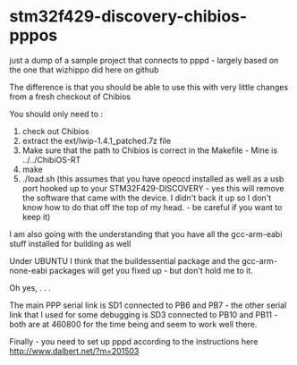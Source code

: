 # stm32f429-discovery-chibios-pppos
just a dump of a sample project that connects to pppd - largely based on the one that wizhippo did here on github

The difference is that you should be able to use this with very little changes from a fresh checkout of Chibios

You should only need to :

1. check out Chibios 
2. extract the ext/lwip-1.4.1_patched.7z file
3. Make sure that the path to Chibios is correct in the Makefile - Mine is ../../ChibiOS-RT
4. make
5. ./load.sh (this assumes that you have opeocd installed as well as a usb port hooked up to your STM32F429-DISCOVERY - yes this will remove the software that came with the device. I didn't back it up so I don't know how to do that off the top of my head. - be careful if you want to keep it)


I am also going with the understanding that you have all the gcc-arm-eabi stuff installed for building as well

Under UBUNTU I think that the buildessential package and the gcc-arm-none-eabi packages will get you fixed up - 
but don't hold me to it.

Oh yes, . . . 

The main PPP serial link is SD1 connected to PB6 and PB7 - the other serial link that I used for some debugging is SD3 connected to PB10 and PB11 - both are at 460800 for the time being and seem to work well there.




Finally - you need to set up pppd according to the instructions here http://www.dalbert.net/?m=201503
